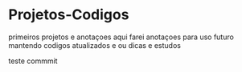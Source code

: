 # Projetos-Codigos
primeiros projetos e anotaçoes
aqui  farei anotaçoes para uso futuro 
mantendo codigos atualizados e ou dicas
e estudos

teste commmit

